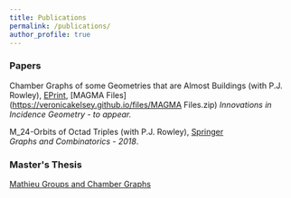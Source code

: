 ```yaml
---
title: Publications
permalink: /publications/
author_profile: true
---
```


### Papers

Chamber Graphs of some Geometries that are Almost Buildings (with P.J. Rowley), [EPrint](http://eprints.maths.manchester.ac.uk/2590/1/ChamberGraphsAlmostBuildings%20%281%29.pdf), 
[MAGMA Files](https://veronicakelsey.github.io/files/MAGMA Files.zip) 
*Innovations in Incidence Geometry - to appear.*


M_24-Orbits of Octad Triples (with P.J. Rowley), [Springer](https://link.springer.com/article/10.1007%2Fs00373-018-1961-1)  
*Graphs and Combinatorics - 2018*.




### Master's Thesis

[Mathieu Groups and Chamber Graphs](https://veronicakelsey.github.io/files/MathieuGroups.pdf)  


